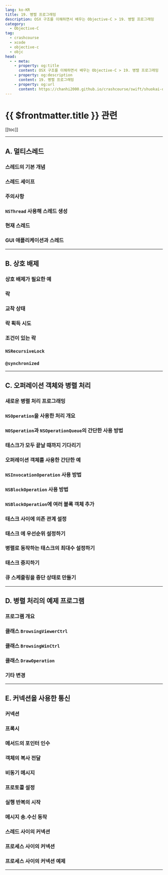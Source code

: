 ```yaml
---
lang: ko-KR
title: 19. 병렬 프로그래밍
description: OSX 구조를 이해하면서 배우는 Objective-C > 19. 병렬 프로그래밍
category:
  - Objective-C
tag: 
  - crashcourse
  - xcode
  - objective-c
  - objc
head:
  - - meta:
    - property: og:title
      content: OSX 구조를 이해하면서 배우는 Objective-C > 19. 병렬 프로그래밍
    - property: og:description
      content: 19. 병렬 프로그래밍
    - property: og:url
      content: https://chanhi2000.github.io/crashcourse/swift/shuokai-objc/19.html
---
```


# {{ $frontmatter.title }} 관련

[[toc]]

---

## A. 멀티스레드

### 스레드의 기본 개념

### 스레드 세이프

### 주의사항

### `NSThread` 사용해 스레드 생성

### 현재 스레드

### GUI 애플리케이션과 스레드

---

## B. 상호 배제

### 상호 배제가 필요한 예

### 락

### 교착 상태

### 락 획득 시도

### 조건이 있는 락

### `NSRecursiveLock`

### `@synchronized`

---

## C. 오퍼레이션 객체와 병렬 처리

### 새로운 병렬 처리 프로그래밍

### `NSOperation`을 사용한 처리 개요

### `NOSperation`과 `NSOperationQueue`의 간단한 사용 방법

### 태스크가 모두 끝날 때까지 기다리기

### 오퍼레이션 객체를 사용한 간단한 예

### `NSInvocationOperation` 사용 방법

### `NSBlockOperation` 사용 방법

### `NSBlockOperation`에 여러 블록 객체 추가

### 태스크 사이에 의존 관계 설정

### 태스크 에 우선순위 설정하기

### 병렬로 동작하는 태스크의 최대수 설정하기

### 태스크 중지하기

### 큐 스케줄링을 중단 상태로 만들기

---

## D. 병렬 처리의 예제 프로그램

### 프로그램 개요

### 클래스 `BrowsingViewerCtrl`

### 클래스 `BrowsingWinCtrl`

### 클래스 `DrawOperation`

### 기타 변경

---

## E. 커넥션을 사용한 통신

### 커넥션

### 프록시

### 메서드의 포인터 인수

### 객체의 복사 전달

### 비동기 메시지

### 프로토콜 설정

### 실행 반복의 시작

### 메시지 송.수신 동작

### 스레드 사이의 커넥션

### 프로세스 사이의 커넥션

### 프로세스 사이의 커넥션 예제

---

<TagLinks />